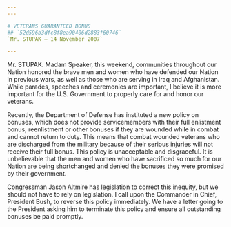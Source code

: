 ```yaml
---
---

# VETERANS GUARANTEED BONUS
## `52d596b3dfc8f8ea90406d2883f60746`
`Mr. STUPAK — 14 November 2007`

---
```



Mr. STUPAK. Madam Speaker, this weekend, communities throughout our 
Nation honored the brave men and women who have defended our Nation in 
previous wars, as well as those who are serving in Iraq and 
Afghanistan. While parades, speeches and ceremonies are important, I 
believe it is more important for the U.S. Government to properly care 
for and honor our veterans.

Recently, the Department of Defense has instituted a new policy on 
bonuses, which does not provide servicemembers with their full 
enlistment bonus, reenlistment or other bonuses if they are wounded 
while in combat and cannot return to duty. This means that combat 
wounded veterans who are discharged from the military because of their 
serious injuries will not receive their full bonus. This policy is 
unacceptable and disgraceful. It is unbelievable that the men and women 
who have sacrificed so much for our Nation are being shortchanged and 
denied the bonuses they were promised by their government.

Congressman Jason Altmire has legislation to correct this inequity, 
but we should not have to rely on legislation. I call upon the 
Commander in Chief, President Bush, to reverse this policy immediately. 
We have a letter going to the President asking him to terminate this 
policy and ensure all outstanding bonuses be paid promptly.



